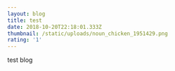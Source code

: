 ```yaml
---
layout: blog
title: test
date: 2018-10-20T22:18:01.333Z
thumbnail: /static/uploads/noun_chicken_1951429.png
rating: '1'
---
```

test blog
